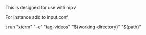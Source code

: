 This is designed for use with mpv

For instance add to input.conf

t run "xterm" "-e" "tag-videos" "${working-directory}" "${path}"
